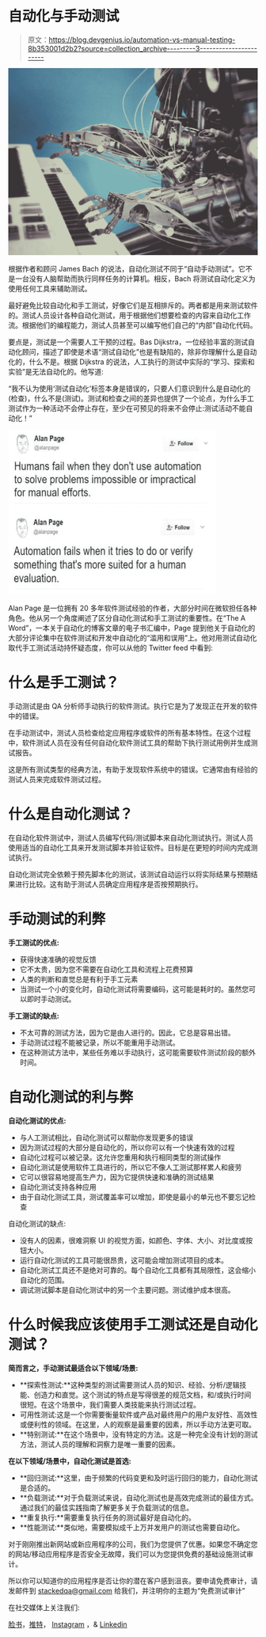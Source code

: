 # 自动化与手动测试

> 原文：<https://blog.devgenius.io/automation-vs-manual-testing-8b353001d2b2?source=collection_archive---------3----------------------->

![](img/0ed3a27757527f34bd41b5089bf2ca65.png)

根据作者和顾问 James Bach 的说法，自动化测试不同于“自动手动测试”。它不是一台没有人脑帮助而执行同样任务的计算机。相反，Bach 将测试自动化定义为使用任何工具来辅助测试。

最好避免比较自动化和手工测试，好像它们是互相排斥的。两者都是用来测试软件的。测试人员设计各种自动化测试，用于根据他们想要检查的内容来自动化工作流。根据他们的编程能力，测试人员甚至可以编写他们自己的“内部”自动化代码。

要点是，测试是一个需要人工干预的过程。Bas Dijkstra，一位经验丰富的测试自动化顾问，描述了即使是术语“测试自动化”也是有缺陷的，除非你理解什么是自动化的，什么不是。根据 Dijkstra 的说法，人工执行的测试中实际的“学习、探索和实验”是无法自动化的。他写道:

“我不认为使用‘测试自动化’标签本身是错误的，只要人们意识到什么是自动化的(检查)，什么不是(测试)。测试和检查之间的差异也提供了一个论点，为什么手工测试作为一种活动不会停止存在，至少在可预见的将来不会停止:测试活动不能自动化！”

![](img/801a1db50a1f7dab2c054b1811cb82f1.png)

Alan Page 是一位拥有 20 多年软件测试经验的作者，大部分时间在微软担任各种角色。他从另一个角度阐述了区分自动化测试和手工测试的重要性。在“The A Word”，一本关于自动化的博客文章的电子书汇编中，Page 提到他关于自动化的大部分评论集中在软件测试和开发中自动化的“滥用和误用”上。他对用测试自动化取代手工测试活动持怀疑态度，你可以从他的 Twitter feed 中看到:

# 什么是手工测试？

手动测试是由 QA 分析师手动执行的软件测试。执行它是为了发现正在开发的软件中的错误。

在手动测试中，测试人员检查给定应用程序或软件的所有基本特性。在这个过程中，软件测试人员在没有任何自动化软件测试工具的帮助下执行测试用例并生成测试报告。

这是所有测试类型的经典方法，有助于发现软件系统中的错误。它通常由有经验的测试人员来完成软件测试过程。

# 什么是自动化测试？

在自动化软件测试中，测试人员编写代码/测试脚本来自动化测试执行。测试人员使用适当的自动化工具来开发测试脚本并验证软件。目标是在更短的时间内完成测试执行。

自动化测试完全依赖于预先脚本化的测试，该测试自动运行以将实际结果与预期结果进行比较。这有助于测试人员确定应用程序是否按预期执行。

# 手动测试的利弊

**手工测试的优点:**

*   获得快速准确的视觉反馈
*   它不太贵，因为您不需要在自动化工具和流程上花费预算
*   人类的判断和直觉总是有利于手工元素
*   当测试一个小的变化时，自动化测试将需要编码，这可能是耗时的。虽然您可以即时手动测试。

**手工测试的缺点:**

*   不太可靠的测试方法，因为它是由人进行的。因此，它总是容易出错。
*   手动测试过程不能被记录，所以不能重用手动测试。
*   在这种测试方法中，某些任务难以手动执行，这可能需要软件测试阶段的额外时间。

# 自动化测试的利与弊

**自动化测试的优点:**

*   与人工测试相比，自动化测试可以帮助你发现更多的错误
*   因为测试过程的大部分是自动化的，所以你可以有一个快速有效的过程
*   自动化过程可以被记录。这允许您重用和执行相同类型的测试操作
*   自动化测试是使用软件工具进行的，所以它不像人工测试那样累人和疲劳
*   它可以很容易地提高生产力，因为它提供快速和准确的测试结果
*   自动化测试支持各种应用
*   由于自动化测试工具，测试覆盖率可以增加，即使是最小的单元也不要忘记检查

自动化测试的缺点:

*   没有人的因素，很难洞察 UI 的视觉方面，如颜色、字体、大小、对比度或按钮大小。
*   运行自动化测试的工具可能很昂贵，这可能会增加测试项目的成本。
*   自动化测试工具还不是绝对可靠的。每个自动化工具都有其局限性，这会缩小自动化的范围。
*   调试测试脚本是自动化测试中的另一个主要问题。测试维护成本很高。

# 什么时候我应该使用手工测试还是自动化测试？

**简而言之，手动测试最适合以下领域/场景:**

*   **探索性测试:**这种类型的测试需要测试人员的知识、经验、分析/逻辑技能、创造力和直觉。这个测试的特点是写得很差的规范文档，和/或执行时间很短。在这个场景中，我们需要人类技能来执行测试过程。
*   可用性测试:这是一个你需要衡量软件或产品对最终用户的用户友好性、高效性或便利性的领域。在这里，人的观察是最重要的因素，所以手动方法更可取。
*   **特别测试:**在这个场景中，没有特定的方法。这是一种完全没有计划的测试方法，测试人员的理解和洞察力是唯一重要的因素。

**在以下领域/场景中，自动化测试是首选:**

*   **回归测试:**这里，由于频繁的代码变更和及时运行回归的能力，自动化测试是合适的。
*   **负载测试:**对于负载测试来说，自动化测试也是高效完成测试的最佳方式。通过我们的最佳实践指南了解更多关于负载测试的信息。
*   **重复执行:**需要重复执行任务的测试最好是自动化的。
*   **性能测试:**类似地，需要模拟成千上万并发用户的测试也需要自动化。

对于刚刚推出新网站或新应用程序的公司，我们为您提供了优惠。如果您不确定您的网站/移动应用程序是否安全无故障，我们可以为您提供免费的基础设施测试审计。

所以你可以知道你的应用程序是否让你的潜在客户感到沮丧。要申请免费审计，请发邮件到 stackedqa@gmail.com 给我们，并注明你的主题为“免费测试审计”

在社交媒体上关注我们:

[脸书](https://www.facebook.com/StackedQA)，[推特](https://twitter.com/stackedqa)， [Instagram](https://instagram.com/stackedqa) ，& [Linkedin](https://www.linkedin.com/company/stackedqa)